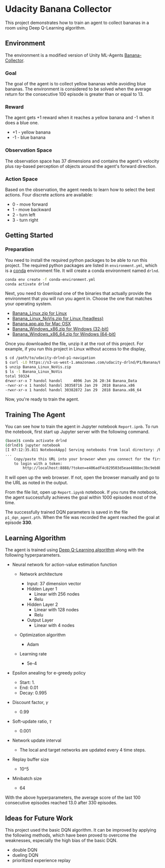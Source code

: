 # Udacity Banana Collector

This project demonstrates how to train an agent to collect bananas in a room using Deep Q-Learning algorithm.

## Environment

The environment is a modified version of Unity ML-Agents [Banana-Collector][banana-collector].

[banana-collector]: https://github.com/Unity-Technologies/ml-agents/blob/master/docs/Learning-Environment-Examples.md#banana-collector

### Goal

The goal of the agent is to collect yellow bananas while avoiding blue bananas. The environment is considered to be solved when the average return for the consecutive 100 episode is greater than or equal to 13.

### Reward

The agent gets +1 reward when it reaches a yellow banana and -1 when it does a blue one.

* +1 - yellow banana
* -1 - blue banana

### Observation Space

The observation space has 37 dimensions and contains the agent's velocity plus ray-based perception of objects around the agent's forward direction.

### Action Space

Based on the observation, the agent needs to learn how to select the best actions. Four discrete actions are available:

* 0 - move forward
* 1 - move backward
* 2 - turn left
* 3 - turn right

## Getting Started

### Preparation

You need to install the required python packages to be able to run this project. The required python packages are listed in `environment.yml`, which is a [conda](https://conda.io/docs/index.html) environment file. It will create a conda environment named `drlnd`.


```bash
conda env create -f conda-environment.yml
conda activate drlnd
```

Next, you need to download one of the binaries that actually provide the environment that you will run you agent in. Choose the one that matches your operating system.

* [Banana_Linux.zip for Linux][banana-linux]
* [Banana_Linux_NoVis.zip for Linux (headless)][banana-linux-headless]
* [Banana.app.aip for Mac OSX][banana-osx]
* [Banana_Windows_x86.zip for Windows (32-bit)][banana-windows-x86]
* [Banana_Windows_x86_64.zip for Windows (64-bit)][banana-windows-x86-64]

Once you downloaded the file, unzip it at the root of this project. For example, if you run this project in Linux without access to the display,

```bash
$ cd /path/to/udacity-drlnd-p1-navigation
$ curl -LO https://s3-us-west-1.amazonaws.com/udacity-drlnd/P1/Banana/Banana_Linux_NoVis.zip
$ unzip Banana_Linux_NoVis.zip
$ ls -l Banana_Linux_NoVis
total 59324
drwxr-xr-x 7 handol handol     4096 Jun 26 20:34 Banana_Data
-rwxr-xr-x 1 handol handol 30358716 Jan 29  2018 Banana.x86
-rwxr-xr-x 1 handol handol 30382872 Jan 29  2018 Banana.x86_64
```

Now, you're ready to train the agent.

[banana-linux]: https://s3-us-west-1.amazonaws.com/udacity-drlnd/P1/Banana/Banana_Linux.zip
[banana-linux-headless]: https://s3-us-west-1.amazonaws.com/udacity-drlnd/P1/Banana/Banana_Linux_NoVis.zip
[banana-osx]: https://s3-us-west-1.amazonaws.com/udacity-drlnd/P1/Banana/Banana.app.zip
[banana-windows-x86]: https://s3-us-west-1.amazonaws.com/udacity-drlnd/P1/Banana/Banana_Windows_x86.zip
[banana-windows-x86-64]: https://s3-us-west-1.amazonaws.com/udacity-drlnd/P1/Banana/Banana_Windows_x86_64.zip

## Training The Agent

You can see how to train the agent in Jupyter notebook `Report.ipnb`. To run the notebook, first start up Jupyter server with the following command.

```bash
(base)$ conda activate drlnd
(drlnd)$ jupyter notebook
[I 07:12:35.811 NotebookApp] Serving notebooks from local directory: /home/handol/Code
...
    Copy/paste this URL into your browser when you connect for the first time,
    to login with a token:
        http://localhost:8888/?token=e406adf4c029503d5eae4888ec3bc9eb8b7f9a653e9d06bd
```

It will open up the web browser. If not, open the browser manually and go to the URL as noted in the output.

From the file list, open up `Report.ipynb` notebook. If you runs the notebook, the agent successfully achieves the goal within 1000 episodes most of the time.

The successfully trained DQN parameters is saved in the file `p1_dqn_agent.pth`. When the file was recorded the agent reached the goal at episode **330**.


## Learning Algorithm

The agent is trained using [Deep Q-Learning algorithm][dqn-paper] along with the following hyperparameters.

* Neural network for action-value estimation function

  - Network architecture
    - Input: 37 dimension vector
    - Hidden Layer 1
      - Linear with 256 nodes
      - Relu
    - Hidden Layer 2
      - Linear with 128 nodes
      - Relu
    - Output Layer
      - Linear with 4 nodes

  - Optimization algorithm
    - Adam
    
  - Learning rate
    - 5e-4

* Epsilon anealing for e-greedy policy

  - Start: 1.
  - End: 0.01
  - Decay: 0.995
  
* Discount factor, $\gamma$

  - 0.99
  
* Soft-update ratio, $\tau$

  - 0.001

* Network update interval

  - The local and target networks are updated every 4 time steps.
  
* Replay buffer size

  - 10^5
  
* Minibatch size

  - 64
  
With the above hyperparameters, the average score of the last 100 consecutive episodes reached 13.0 after 330 episodes.

[dqn-paper]: https://storage.googleapis.com/deepmind-media/dqn/DQNNaturePaper.pdf

## Ideas for Future Work

This project used the basic DQN algorithm. It can be improved by applying the following methods, which have been proved to overcome the weaknesses, especially the high bias of the basic DQN.

- double DQN
- dueling DQN
- prioritized experience replay
